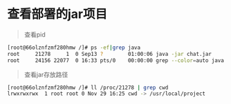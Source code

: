 # 查看部署的jar项目

> 查看pid

```bash
[root@66olznfzmf280hmw /]# ps -ef|grep java
root     21278     1  0 Sep13 ?        01:00:06 java -jar chat.jar
root     24156 22077  0 16:33 pts/0    00:00:00 grep --color=auto java
```

> 查看jar存放路径

```bash
[root@66olznfzmf280hmw /]# ll /proc/21278 | grep cwd
lrwxrwxrwx  1 root root 0 Nov 29 16:25 cwd -> /usr/local/project
```
